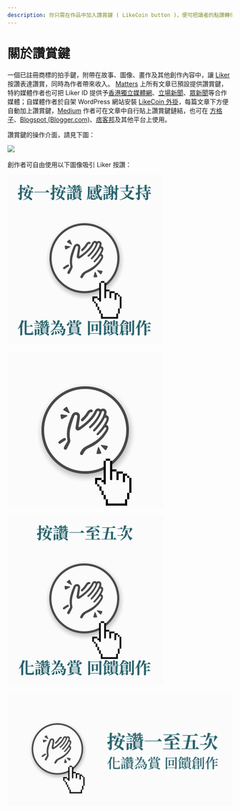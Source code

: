 ```yaml
---
description: 你只需在作品中加入讚賞鍵 ( LikeCoin button )，便可把讀者的點讚轉化為 LikeCoin 收入，「化讚為賞」
---
```


# 關於讚賞鍵

一個已註冊商標的拍手鍵，附帶在故事、圖像、畫作及其他創作內容中，讓 [Liker](https://docs.like.co/v/zh/constitution#5799) 按讚表達讚賞，同時為作者帶來收入。 [Matters](https://matters.news) 上所有文章已預設提供讚賞鍵，特約媒體作者也可把 Liker ID 提供予[香港獨立媒體網](https://inmediahk.net)、[立場新聞](https://thestandnews.com)、[眾新聞](https://hkcnews.com)等合作媒體；自媒體作者於自架 WordPress 網站安裝 [LikeCoin 外掛](https://zh-hk.wordpress.org/plugins/likecoin/)，每篇文章下方便自動加上讚賞鍵，[Medium](https://medium.com) 作者可在文章中自行貼上讚賞鍵鏈結，也可在 [方格子](https://vocus.cc/)、[Blogspot \(Blogger.com\)](https://www.blogger.com/)、[痞客邦](https://appmarket.pixnet.tw/#!/addon/1331)及其他平台上使用。‌

讚賞鍵的操作介面，請見下圖：

![](https://downloads.intercomcdn.com/i/o/72819319/1908e14eaccea6b5b61e7a3f/ezgif-3-41cbd4a4c6.gif)

創作者可自由使用以下圖像吸引 Liker 按讚：

![](../../.gitbook/assets/liking-with-word_1.gif)

![](../../.gitbook/assets/liking_1.gif)

![](../../.gitbook/assets/liking_text.gif)

![](../../.gitbook/assets/liking_text2.gif)

